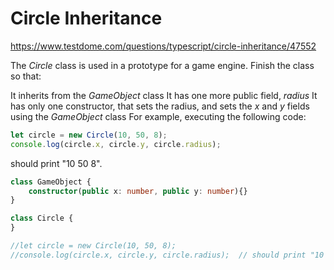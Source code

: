 # Circle Inheritance
https://www.testdome.com/questions/typescript/circle-inheritance/47552

The _Circle_ class is used in a prototype for a game engine. Finish the class so that:

It inherits from the _GameObject_ class
It has one more public field, _radius_
It has only one constructor, that sets the radius, and sets the _x_ and _y_ fields using the _GameObject_ class
For example, executing the following code:

```TypeScript
let circle = new Circle(10, 50, 8);
console.log(circle.x, circle.y, circle.radius);
```
should print "10 50 8".

```TypeScript
class GameObject {
    constructor(public x: number, public y: number){}
}

class Circle {
}

//let circle = new Circle(10, 50, 8);
//console.log(circle.x, circle.y, circle.radius);  // should print "10 50 8"
```
